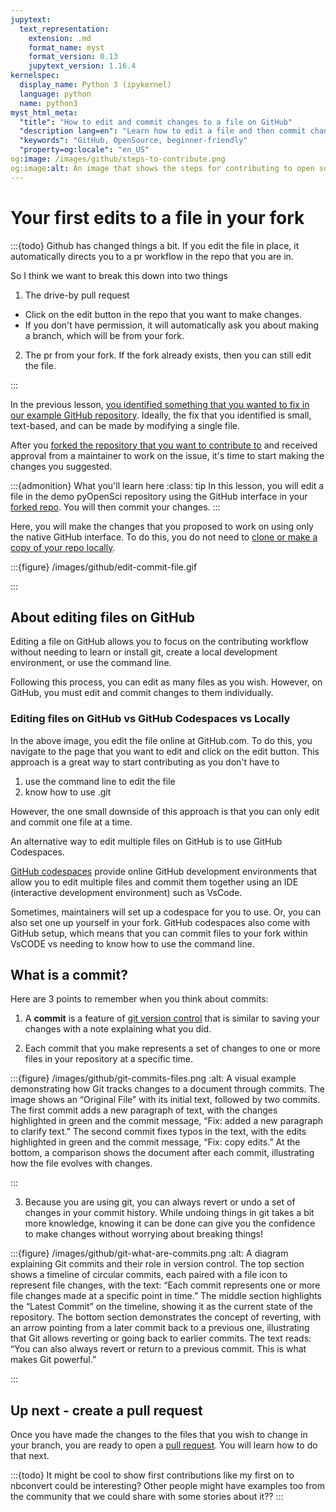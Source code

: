 ```yaml
---
jupytext:
  text_representation:
    extension: .md
    format_name: myst
    format_version: 0.13
    jupytext_version: 1.16.4
kernelspec:
  display_name: Python 3 (ipykernel)
  language: python
  name: python3
myst_html_meta:
  "title": "How to edit and commit changes to a file on GitHub"
  "description lang=en": "Learn how to edit a file and then commit changes to that file to version control. All in the GitHub interface."
  "keywords": "GitHub, OpenSource, beginner-friendly"
  "property=og:locale": "en_US"
og:image: /images/github/steps-to-contribute.png
og:image:alt: An image that shows the steps for contributing to open source on GitHub.
---
```


# Your first edits to a file in your fork

:::{todo}
Github has changed things a bit. If you edit the file in place, it automatically directs you to a pr workflow in the repo that you are in.

So I think we want to break this down into two things

1. The drive-by pull request

* Click on the edit button in the repo that you want to make changes.
* If you don't have permission, it will automatically ask you about making a branch, which will be from your fork.

2. The pr from your fork. If the fork already exists, then you can still edit the file.

:::

In the previous lesson, [you identified something that you wanted to fix in our example GitHub repository](identify-issue). Ideally, the fix that you identified is small, text-based, and can be made by modifying a single file.

After you [forked the repository that you want to contribute to](fork-repo) and received approval from a maintainer to work on the issue, it's time to start making the changes you suggested.

:::{admonition} What you'll learn here
:class: tip
In this lesson, you will edit a file in the demo pyOpenSci repository using the GitHub interface in your [forked repo](fork-repo). You will then commit your changes.
:::

Here, you will make the changes that you proposed to work on using only the native GitHub interface.
To do this, you do not need to [clone or make a copy of your repo locally](clone-repo).

:::{figure} /images/github/edit-commit-file.gif

:::

## About editing files on GitHub

Editing a file on GitHub allows you to focus on the contributing workflow without needing to learn or install git, create a local development environment, or use the command line.

Following this process, you can edit as many files as you wish. However, on GitHub, you must edit and commit changes to them individually.

### Editing files on GitHub vs GitHub Codespaces vs Locally

In the above image, you edit the file online at GitHub.com. To do this, you navigate to the page that you want to edit and click on the <kbd><i class="fa-solid fa-pencil"></i></kbd> edit button. This approach is a great way to start contributing as you don't have to

1. use the command line to edit the file
2. know how to use .git

However, the one small downside of this approach is that you can only edit and commit one file at a time.

An alternative way to edit multiple files on GitHub is to use GitHub Codespaces.

[GitHub codespaces](github-codespaces) provide online GitHub development environments that allow you to edit multiple files and commit them together using an IDE (interactive development environment) such as VsCode.

Sometimes, maintainers will set up a codespace for you to use. Or, you can also set one up yourself in your fork. GitHub codespaces also come with GitHub setup, which means that you can commit files to your fork within VsCODE vs needing to know how to use the command line.

## What is a commit?

Here are 3 points to remember when you think about commits:

1. A **commit** is a feature of [git version control](what-is-git) that is similar to saving your changes with a note explaining what you did.

2. Each commit that you make represents a set of changes to one or more files in your repository at a specific time.

:::{figure}  /images/github/git-commits-files.png
:alt: A visual example demonstrating how Git tracks changes to a document through commits. The image shows an “Original File” with its initial text, followed by two commits. The first commit adds a new paragraph of text, with the changes highlighted in green and the commit message, “Fix: added a new paragraph to clarify text.” The second commit fixes typos in the text, with the edits highlighted in green and the commit message, “Fix: copy edits.” At the bottom, a comparison shows the document after each commit, illustrating how the file evolves with changes.

:::

3. Because you are using git, you can always revert or undo a set of changes in your commit history. While undoing things in git takes a bit more knowledge, knowing it can be done can give you the confidence to make changes without worrying about breaking things!

:::{figure}  /images/github/git-what-are-commits.png
:alt: A diagram explaining Git commits and their role in version control. The top section shows a timeline of circular commits, each paired with a file icon to represent file changes, with the text: “Each commit represents one or more file changes made at a specific point in time.” The middle section highlights the “Latest Commit” on the timeline, showing it as the current state of the repository. The bottom section demonstrates the concept of reverting, with an arrow pointing from a later commit back to a previous one, illustrating that Git allows reverting or going back to earlier commits. The text reads: “You can also always revert or return to a previous commit. This is what makes Git powerful.”

:::

## Up next - create a pull request

Once you have made the changes to the files that you wish to change in your branch, you are ready to open a [pull request](pull-request). You will learn how to do that next.

:::{todo}
It might be cool to show first contributions like my first on to nbconvert could be interesting? Other people might have examples too from the community that we could share with some stories about it??
:::
